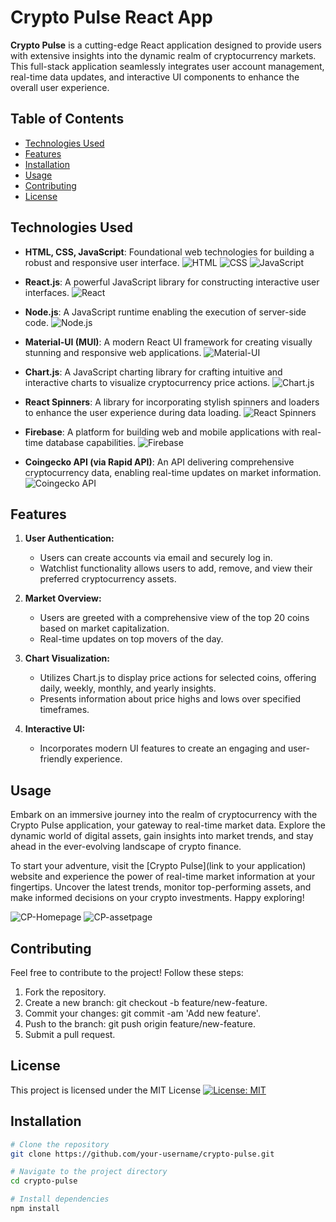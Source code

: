 # Crypto Pulse React App

**Crypto Pulse** is a cutting-edge React application designed to provide users with extensive insights into the dynamic realm of cryptocurrency markets. This full-stack application seamlessly integrates user account management, real-time data updates, and interactive UI components to enhance the overall user experience.

## Table of Contents

- [Technologies Used](#technologies-used)
- [Features](#features)
- [Installation](#installation)
- [Usage](#usage)
- [Contributing](#contributing)
- [License](#license)

## Technologies Used

- **HTML, CSS, JavaScript**: Foundational web technologies for building a robust and responsive user interface. ![HTML](https://img.shields.io/badge/-HTML-orange) ![CSS](https://img.shields.io/badge/-CSS-blue) ![JavaScript](https://img.shields.io/badge/-JavaScript-yellow)

- **React.js**: A powerful JavaScript library for constructing interactive user interfaces. ![React](https://img.shields.io/badge/-React-blueviolet)

- **Node.js**: A JavaScript runtime enabling the execution of server-side code. ![Node.js](https://img.shields.io/badge/-Node.js-green)

- **Material-UI (MUI)**: A modern React UI framework for creating visually stunning and responsive web applications. ![Material-UI](https://img.shields.io/badge/-Material--UI-blue)

- **Chart.js**: A JavaScript charting library for crafting intuitive and interactive charts to visualize cryptocurrency price actions. ![Chart.js](https://img.shields.io/badge/-Chart.js-ff69b4)

- **React Spinners**: A library for incorporating stylish spinners and loaders to enhance the user experience during data loading. ![React Spinners](https://img.shields.io/badge/-React%20Spinners-brightgreen)

- **Firebase**: A platform for building web and mobile applications with real-time database capabilities. ![Firebase](https://img.shields.io/badge/-Firebase-yellowgreen)

- **Coingecko API (via Rapid API)**: An API delivering comprehensive cryptocurrency data, enabling real-time updates on market information. ![Coingecko API](https://img.shields.io/badge/-Coingecko%20API-9cf)

## Features

1. **User Authentication:**

   - Users can create accounts via email and securely log in.
   - Watchlist functionality allows users to add, remove, and view their preferred cryptocurrency assets.

2. **Market Overview:**

   - Users are greeted with a comprehensive view of the top 20 coins based on market capitalization.
   - Real-time updates on top movers of the day.

3. **Chart Visualization:**

   - Utilizes Chart.js to display price actions for selected coins, offering daily, weekly, monthly, and yearly insights.
   - Presents information about price highs and lows over specified timeframes.

4. **Interactive UI:**
   - Incorporates modern UI features to create an engaging and user-friendly experience.

## Usage

Embark on an immersive journey into the realm of cryptocurrency with the Crypto Pulse application, your gateway to real-time market data. Explore the dynamic world of digital assets, gain insights into market trends, and stay ahead in the ever-evolving landscape of crypto finance.

To start your adventure, visit the [Crypto Pulse](link to your application) website and experience the power of real-time market information at your fingertips. Uncover the latest trends, monitor top-performing assets, and make informed decisions on your crypto investments. Happy exploring!

![CP-Homepage](https://github.com/abduelamin/CryptoPulse/assets/149680577/5f34364d-0c36-4f00-8a1c-d3615b8b2314)
![CP-assetpage](https://github.com/abduelamin/CryptoPulse/assets/149680577/6ad765cf-3694-4d64-8aad-4c9f5c9ddcf2)

## Contributing

Feel free to contribute to the project! Follow these steps:

1. Fork the repository.
2. Create a new branch: git checkout -b feature/new-feature.
3. Commit your changes: git commit -am 'Add new feature'.
4. Push to the branch: git push origin feature/new-feature.
5. Submit a pull request.

## License

This project is licensed under the MIT License [![License: MIT](https://img.shields.io/badge/License-MIT-yellow.svg)](https://opensource.org/licenses/MIT)

## Installation

```bash
# Clone the repository
git clone https://github.com/your-username/crypto-pulse.git

# Navigate to the project directory
cd crypto-pulse

# Install dependencies
npm install
```
